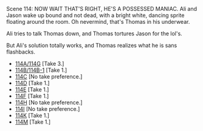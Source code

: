Scene 114:  NOW WAIT THAT'S RIGHT, HE'S A POSSESSED MANIAC. Ali and Jason wake up bound and not dead, with a bright white, dancing sprite floating around the room. Oh nevermind, that's Thomas in his underwear.

Ali tries to talk Thomas down, and Thomas tortures Jason for the lol's.

But Ali's solution totally works, and Thomas realizes what he is sans flashbacks.

* [114A/114G](114A-114G--Take03--.md) [Take 3.]
* [114B/114B-1](114B-114B-1--Take01--.md) [Take 1.]
* [114C](114C--NoPref.--.md) [No take preference.]
* [114D](114D.md) [Take 1.]
* [114E](114E.md) [Take 1.]
* [114F](114F.md) [Take 1.]
* [114H](114H--NoPref.--.md) [No take preference.]
* [114I](114I.md) [No take preference.]
* [114K](114K--Take01--.md) [Take 1.]
* [114M](114M--Take01--.md) [Take 1.]
